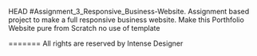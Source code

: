  HEAD
#Assignment_3_Responsive_Business-Website.
Assignment based project to make a full responsive business website.
Make this Porthfolio Website pure from Scratch no use of template

=======
All rights are reserved by Intense Designer
